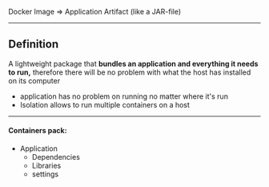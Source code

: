 Docker Image => Application Artifact (like a JAR-file)

---
## Definition
A lightweight package that **bundles an application and everything it needs to run,** therefore there will be no problem with what the host has installed on its computer
- application has no problem on running no matter where it's run 
- Isolation allows to run multiple containers on a host 
---
#### Containers pack:
- Application 
	- Dependencies 
	- Libraries 
	- settings 